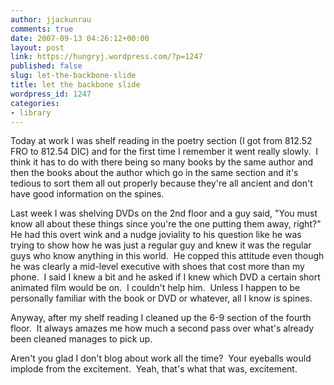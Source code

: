 ```yaml
---
author: jjackunrau
comments: true
date: 2007-09-13 04:26:12+00:00
layout: post
link: https://hungryj.wordpress.com/?p=1247
published: false
slug: let-the-backbone-slide
title: let the backbone slide
wordpress_id: 1247
categories:
- library
---
```


Today at work I was shelf reading in the poetry section (I got from 812.52 FRO to 812.54 DIC) and for the first time I remember it went really slowly.  I think it has to do with there being so many books by the same author and then the books about the author which go in the same section and it's tedious to sort them all out properly because they're all ancient and don't have good information on the spines.


Last week I was shelving DVDs on the 2nd floor and a guy said, "You must know all about these things since you're the one putting them away, right?" He had this overt wink and a nudge joviality to his question like he was trying to show how he was just a regular guy and knew it was the regular guys who know anything in this world.  He copped this attitude even though he was clearly a mid-level executive with shoes that cost more than my phone.  I said I knew a bit and he asked if I knew which DVD a certain short animated film would be on.  I couldn't help him.  Unless I happen to be personally familiar with the book or DVD or whatever, all I know is spines.




Anyway, after my shelf reading I cleaned up the 6-9 section of the fourth floor.  It always amazes me how much a second pass over what's already been cleaned manages to pick up.




Aren't you glad I don't blog about work all the time?  Your eyeballs would implode from the excitement.  Yeah, that's what that was, excitement.



